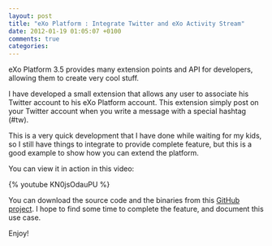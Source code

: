 ```yaml
---
layout: post
title: "eXo Platform : Integrate Twitter and eXo Activity Stream"
date: 2012-01-19 01:05:07 +0100
comments: true
categories:
---
```

eXo Platform 3.5 provides many extension points and API for developers, allowing them to create very cool stuff.

I have developed a small extension that allows any user to associate his Twitter account to his eXo Platform account. This extension simply post on your Twitter account when you write a message with a special hashtag (#tw).

This is a very quick development that I have done while waiting for my kids, so I still have things to integrate to provide complete feature, but this is a good example to show how you can extend the platform.

You can view it in action in this video:

{% youtube KN0jsOdauPU %}

You can download the source code and the binaries from this [GitHub project](https://github.com/tgrall/exo-twitter-integration). I hope to find some time to complete the feature, and document this use case.

Enjoy!
